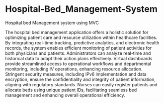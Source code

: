 # Hospital-Bed_Management-System
 Hospital bed Management system using MVC

The hospital bed management application offers a holistic solution for optimizing patient care and resource utilization within healthcare facilities. By integrating real-time tracking, predictive analytics, and electronic health records, the system enables efficient monitoring of patient activities for both physicians and patients. Administrators can analyze real-time and historical data to adapt their action plans effectively. Virtual dashboards provide streamlined access to operational workflows and departmental monitoring, including IV operations, enhancing resource allocation. Stringent security measures, including IPv6 implementation and data encryption, ensure the confidentiality and integrity of patient information, aligning with regulatory standards. Nurses can easily register patients and allocate beds using unique patient IDs, facilitating seamless bed management and enhancing overall operational efficiency.
